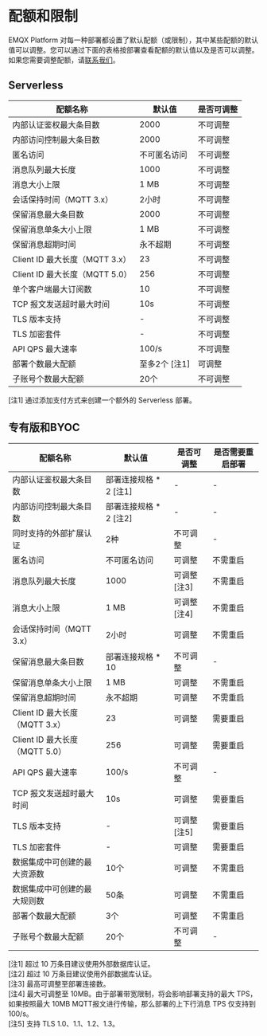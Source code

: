 # 配额和限制

EMQX Platform 对每一种部署都设置了默认配额（或限制），其中某些配额的默认值可以调整。您可以通过下面的表格按部署查看配额的默认值以及是否可以调整。如果您需要调整配额，请[联系我们](../feature/tickets.md)。


## Serverless
| **配额名称**         | **默认值**                | **是否可调整**     |
| --------------------| ----------------------- | ------------------|
| 内部认证鉴权最大条目数     | 2000                | 不可调整                  |
| 内部访问控制最大条目数     | 2000                | 不可调整                   |
| 匿名访问     | 不可匿名访问      | 不可调整                   |
| 消息队列最大长度     | 1000                | 不可调整                   |
| 消息大小上限     | 1 MB                | 不可调整                   |
| 会话保持时间（MQTT 3.x）     | 2小时                | 不可调整                   |
| 保留消息最大条目数     | 2000                | 不可调整                   |
| 保留消息单条大小上限     | 1 MB                | 不可调整                   |
| 保留消息超期时间     | 永不超期                | 不可调整                   |
| Client ID 最大长度（MQTT 3.x）     | 23                | 不可调整                   |
| Client ID 最大长度（MQTT 5.0）     | 256                | 不可调整                   |
| 单个客户端最大订阅数     | 10                | 不可调整                   |
| TCP 报文发送超时最大时间     | 10s                | 不可调整                   |
| TLS 版本支持      | -                | 不可调整                   |
| TLS 加密套件      | -                | 不可调整                   |
| API QPS 最大速率    | 100/s                | 不可调整                   |-|
| 部署个数最大配额     | 至多2个 [注1]               | 可调整                   |
| 子账号个数最大配额     | 20个                | 不可调整                   |

[注1] 通过添加支付方式来创建一个额外的 Serverless 部署。<br>

## 专有版和BYOC

| **配额名称**         | **默认值**                | **是否可调整**           |**是否需要重启部署** |
| --------------------| ----------------------- | ------------------|----------------|
| 内部认证鉴权最大条目数     | 部署连接规格 * 2 [注1]     | -                 |-|
| 内部访问控制最大条目数     | 部署连接规格 * 2 [注2]     | -                 |-|
| 同时支持的外部扩展认证     | 2种      | 不可调整                   |-|
| 匿名访问     | 不可匿名访问      | 可调整                   |不需重启|
| 消息队列最大长度     | 1000                | 可调整[注3]                   |不需重启|
| 消息大小上限     | 1 MB                | 可调整[注4]                  |不需重启|
| 会话保持时间（MQTT 3.x）     | 2小时                | 可调整                   |不需重启|
| 保留消息最大条目数     | 部署连接规格 * 10    | 不可调整                   |-|
| 保留消息单条大小上限     | 1 MB                | 可调整                   |不需重启|
| 保留消息超期时间     | 永不超期                | 可调整                   |不需重启|
| Client ID 最大长度（MQTT 3.x）     | 23                | 可调整                   |需要重启|
| Client ID 最大长度（MQTT 5.0）     | 256                | 可调整                   |需要重启|
| API QPS 最大速率     | 100/s                | 不可调整                   |-|
| TCP 报文发送超时最大时间     | 10s                | 可调整                   |需要重启|
| TLS 版本支持    | -                | 可调整[注5]                   |需要重启|
| TLS 加密套件    | -                | 可调整                   |需要重启|
| 数据集成中可创建的最大资源数     | 10个               | 可调整                   |不需重启|
| 数据集成中可创建的最大规则数     | 50条               | 可调整                   |不需重启|
| 部署个数最大配额     | 3个                | 可调整                   |不需重启|
| 子账号个数最大配额     | 20个                | 不可调整                   |-|

[注1] 超过 10 万条目建议使用外部数据库认证。<br>
[注2] 超过 10 万条目建议使用外部数据库认证。<br>
[注3] 最高可调整至部署连接数。<br>
[注4] 最大可调整至 10MB。由于部署带宽限制，将会影响部署支持的最大 TPS，如果按照最大 10MB MQTT报文进行传输，那么部署的上下行消息 TPS 仅支持到 100/s。<br>
[注5] 支持 TLS 1.0、1.1、1.2、1.3。

